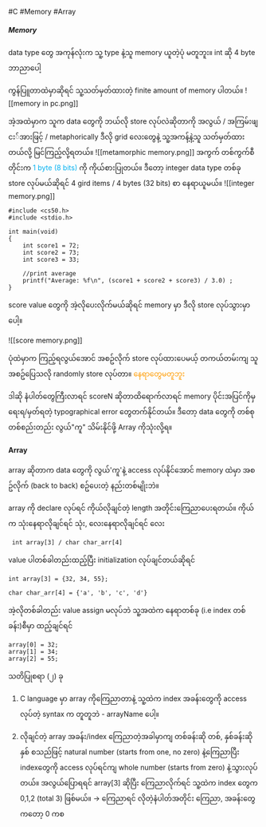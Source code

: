 #C #Memory #Array

##### Memory

data type တွေ အကုန်လုံးက သူ့ type နဲ့သူ memory ယူတဲ့ပုံ မတူဘူး။ int ဆို 4 byte ဘာညာပေါ့

ကွန်ပြူတာထဲမှာဆိုရင် သူ့သတ်မှတ်ထားတဲ့ finite amount of memory ပါတယ်။ 
![[memory in pc.png]]

အဲ့အထဲမှာက သူက data တွေကို ဘယ်လို store လုပ်လဲဆိုတာကို အလွယ် / အကြမ်းဖျငး်အားဖြင့် / metaphorically ဒီလို grid လေးတွေနဲ့ သူ့အကန့်နဲ့သူ သတ်မှတ်ထားတယ်လို့ မြင်ကြည့်လို့ရတယ်။
![[metamorphic memory.png]]
အကွက် တစ်ကွက်စီတိုင်းက <span style="color:rgb(0, 176, 240)">1 byte (8 bits) </span>ကို ကိုယ်စားပြုတယ်။
ဒီတော့ integer data type တစ်ခု store လုပ်မယ်ဆိုရင် 4 gird items / 4 bytes (32 bits) စာ နေရာယူမယ်။
![[integer memory.png]]

```
#include <cs50.h>
#include <stdio.h>

int main(void)
{
	int score1 = 72;
	int score2 = 73;
	int score3 = 33;

	//print average
	printf("Average: %f\n", (score1 + score2 + score3) / 3.0) ;
}
```

score value တွေကို အဲ့လိုပေးလိုက်မယ်ဆိုရင် memory မှာ ဒီလို store လုပ်သွားမှာပေါ့။

![[score memory.png]]

ပုံထဲမှာက ကြည့်ရလွယ်အောင် အစဥ်လိုက် store လုပ်ထားပေမယ့် တကယ်တမ်းကျ သူအစဥ်ပြေသလို randomly store လုပ်တာ။ <span style="color:rgb(255, 155, 0)">နေရာတွေမတူဘူး</span>

ဒါဆို နံပါတ်တွေကြီးလာရင် scoreN ဆိုတာထိရောက်လာရင် memory ပိုင်းအပြင်ကိုမှ ‌ရေးရ/မှတ်ရတဲ့ typographical error တွေတက်နိုင်တယ်။ ဒီတော့ data တွေကို တစ်စုတစ်စည်းတည်း လွယ်"ကူ" သိမ်းနိုင်ဖို့ Array ကိုသုံးလို့ရ။

#### Array

array ဆိုတာက data တွေကို လွယ်'ကူ'နဲ့ access လုပ်နိုင်အောင် memory ထဲမှာ အစဥ်လိုက် (back to back) စဥ်ပေးတဲ့ နည်းတစ်မျိုးဘဲ။

array ကို ‌declare လုပ်ရင် ကိုယ်လိုချင်တဲ့ length အတိုင်းကြေညာပေးရတယ်။ ကိုယ်က သုံးနေရာလိုချင်ရင် သုံး, လေးနေရာလိုချင်ရင် လေး
```
 int array[3] / char char_arr[4]
``` 

value ပါတစ်ခါတည်းထည့်ပြီး initialization လုပ်ချင်တယ်ဆိုရင်
```
int array[3] = {32, 34, 55};

char char_arr[4] = {'a', 'b', 'c', 'd'}

```

အဲ့လိုတစ်ခါတည်း value ‌assign မလုပ်ဘဲ သူ့အထဲက နေရာတစ်ခု (i.e index တစ်ခန်း)စီမှာ ထည့်ချင်ရင်
```
array[0] = 32;
array[1] = 34;
array[2] = 55; 

```

သတိပြုစရာ (၂) ခု
1. C language မှာ array ကိုကြေညာတာနဲ့ သူ့ထဲက index အခန်းတွေကို access လုပ်တဲ့ syntax က တူတူဘဲ - arrayName ပေါ့။ 

2. လိုချင်တဲ့ array အခန်း/index ကြေညာတဲ့အခါမှာကျ တစ်ခန်းဆို တစ်, နှစ်ခန်းဆို နှစ် စသည်ဖြင့် natural number (starts from one, no zero) နဲ့ကြေညာပြီး indexတွေကို access လုပ်ရင်ကျ whole number (starts from zero) နဲ့သွားလုပ်တယ်။ အလွယ်ပြောရရင် array\[3] ဆိုပြီး ကြေညာလိုက်ရင် သူ့ထဲက index တွေက 0,1,2 (total 3) ဖြစ်မယ်။ -> ကြေညာရင် လိုတဲ့နံပါတ်အတိုင်း ကြေညာ, အခန်းတွေကတော့ 0 ကစ











